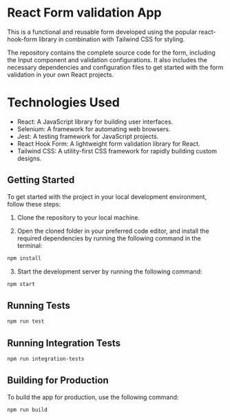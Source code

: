 # React Form validation App 

This is a functional and reusable form developed using the popular react-hook-form library in combination with Tailwind CSS for
styling.

The repository contains the complete source code for the form, including the Input component and validation configurations. It also includes the necessary dependencies and configuration files to get started with the form validation in
your own React projects.

  # Technologies Used #

- React: A JavaScript library for building user interfaces.
- Selenium: A framework for automating web browsers.
- Jest: A testing framework for JavaScript projects.
- React Hook Form: A lightweight form validation library for React.
- Tailwind CSS: A utility-first CSS framework for rapidly building custom designs.

## Getting Started

To get started with the project in your local development environment, follow
these steps:

1. Clone the repository to your local machine.

2. Open the cloned folder in your preferred code editor, and install the required
   dependencies by running the following command in the terminal:

```bash
npm install
```
3. Start the development server by running the following command:
```bash
npm start
```
## Running Tests

```bash
npm run test
```
## Running Integration Tests

```bash
npm run integration-tests
```
## Building for Production
To build the app for production, use the following command:

```bash
npm run build
```
